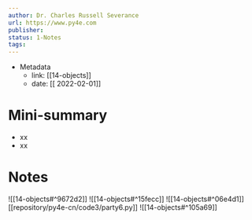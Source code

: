 ```yaml
---
author: Dr. Charles Russell Severance
url: https://www.py4e.com
publisher: 
status: 1-Notes
tags: 
---
```

- Metadata
	- link: [[14-objects]]
	- date: [[ 2022-02-01]]
# Mini-summary
- xx
- xx
# Notes
![[14-objects#^9672d2]]
![[14-objects#^15fecc]]
![[14-objects#^06e4d1]]
[[repository/py4e-cn/code3/party6.py]]
![[14-objects#^105a69]]